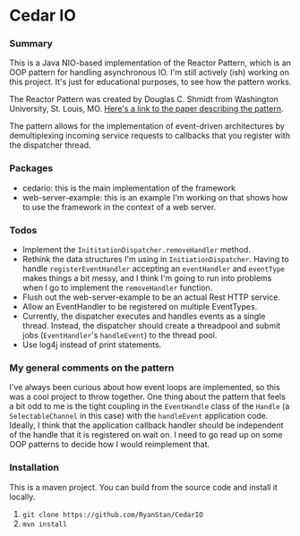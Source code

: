 # Cedar IO

### Summary
This is a Java NIO-based implementation of the Reactor Pattern, which is an OOP pattern for handling asynchronous IO.
I'm still actively (ish) working on this project.  It's just for educational purposes, to see how the pattern works.

The Reactor Pattern was created by Douglas C. Shmidt from Washington University, St. Louis, MO.
[Here's a link to the paper describing the pattern](https://www.dre.vanderbilt.edu/~schmidt/PDF/reactor-siemens.pdf).

The pattern allows for the implementation of event-driven architectures by demultiplexing 
incoming service requests to callbacks that you register with the dispatcher thread.

### Packages
- cedario: this is the main implementation of the framework
- web-server-example: this is an example I'm working on that shows how to use the framework in the context of a web server.

### Todos
- Implement the `InititationDispatcher.removeHandler` method.
- Rethink the data structures I'm using in `InitiationDispatcher`. Having to handle `registerEventHandler` accepting
an `eventHandler` and `eventType` makes things a bit messy, and I think I'm going to run into problems when I go to implement
the `removeHandler` function.
- Flush out the web-server-example to be an actual Rest HTTP service.
- Allow an EventHandler to be registered on multiple EventTypes.
- Currently, the dispatcher executes and handles events as a single thread. 
Instead, the dispatcher should create a threadpool and submit jobs (`EventHandler`'s `handleEvent`) to the thread pool.
- Use log4j instead of print statements.

### My general comments on the pattern
I've always been curious about how event loops are implemented, so this was a cool project to throw together.  One thing about the
pattern that feels a bit odd to me is the tight coupling in the `EventHandle` class of the `Handle` 
(a `SelectableChannel` in this case) with the `handleEvent` application code.  Ideally, I think that the 
application callback handler should be independent of the handle that it is registered on wait on.  I need to go read up on
some OOP patterns to decide how I would reimplement that.

### Installation
This is a maven project.  You can build from the source code and install it locally.
1. `git clone https://github.com/RyanStan/CedarIO`
2. `mvn install`